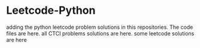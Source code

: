 # Leetcode-Python
adding the python leetcode problem solutions in this repositories. 
The code files are here.
all CTCI problems solutions are here.
some leetcode solutions are here





































































































































































































































































































































































































































































































































































































































































































